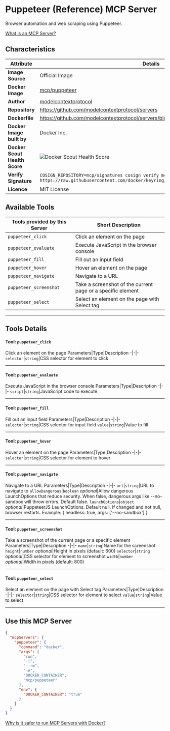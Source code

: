 # Puppeteer (Reference) MCP Server

Browser automation and web scraping using Puppeteer.

[What is an MCP Server?](https://www.anthropic.com/news/model-context-protocol)

## Characteristics
Attribute|Details|
|-|-|
**Image Source**|Official Image
**Docker Image**|[mcp/puppeteer](https://hub.docker.com/repository/docker/mcp/puppeteer)
**Author**|[modelcontextprotocol](https://github.com/modelcontextprotocol)
**Repository**|https://github.com/modelcontextprotocol/servers
**Dockerfile**|https://github.com/modelcontextprotocol/servers/blob/2025.4.6/src/puppeteer/Dockerfile
**Docker Image built by**|Docker Inc.
**Docker Scout Health Score**| ![Docker Scout Health Score](https://api.scout.docker.com/v1/policy/insights/org-image-score/badge/mcp/puppeteer)
**Verify Signature**|`COSIGN_REPOSITORY=mcp/signatures cosign verify mcp/puppeteer --key https://raw.githubusercontent.com/docker/keyring/refs/heads/main/public/mcp/latest.pub`
**Licence**|MIT License

## Available Tools
Tools provided by this Server|Short Description
-|-
`puppeteer_click`|Click an element on the page|
`puppeteer_evaluate`|Execute JavaScript in the browser console|
`puppeteer_fill`|Fill out an input field|
`puppeteer_hover`|Hover an element on the page|
`puppeteer_navigate`|Navigate to a URL|
`puppeteer_screenshot`|Take a screenshot of the current page or a specific element|
`puppeteer_select`|Select an element on the page with Select tag|

---
## Tools Details

#### Tool: **`puppeteer_click`**
Click an element on the page
Parameters|Type|Description
-|-|-
`selector`|`string`|CSS selector for element to click

---
#### Tool: **`puppeteer_evaluate`**
Execute JavaScript in the browser console
Parameters|Type|Description
-|-|-
`script`|`string`|JavaScript code to execute

---
#### Tool: **`puppeteer_fill`**
Fill out an input field
Parameters|Type|Description
-|-|-
`selector`|`string`|CSS selector for input field
`value`|`string`|Value to fill

---
#### Tool: **`puppeteer_hover`**
Hover an element on the page
Parameters|Type|Description
-|-|-
`selector`|`string`|CSS selector for element to hover

---
#### Tool: **`puppeteer_navigate`**
Navigate to a URL
Parameters|Type|Description
-|-|-
`url`|`string`|URL to navigate to
`allowDangerous`|`boolean` *optional*|Allow dangerous LaunchOptions that reduce security. When false, dangerous args like --no-sandbox will throw errors. Default false.
`launchOptions`|`object` *optional*|PuppeteerJS LaunchOptions. Default null. If changed and not null, browser restarts. Example: { headless: true, args: ['--no-sandbox'] }

---
#### Tool: **`puppeteer_screenshot`**
Take a screenshot of the current page or a specific element
Parameters|Type|Description
-|-|-
`name`|`string`|Name for the screenshot
`height`|`number` *optional*|Height in pixels (default: 600)
`selector`|`string` *optional*|CSS selector for element to screenshot
`width`|`number` *optional*|Width in pixels (default: 800)

---
#### Tool: **`puppeteer_select`**
Select an element on the page with Select tag
Parameters|Type|Description
-|-|-
`selector`|`string`|CSS selector for element to select
`value`|`string`|Value to select

---
## Use this MCP Server

```json
{
  "mcpServers": {
    "puppeteer": {
      "command": "docker",
      "args": [
        "run",
        "-i",
        "--rm",
        "-e",
        "DOCKER_CONTAINER",
        "mcp/puppeteer"
      ],
      "env": {
        "DOCKER_CONTAINER": "true"
      }
    }
  }
}
```

[Why is it safer to run MCP Servers with Docker?](https://www.docker.com/blog/the-model-context-protocol-simplifying-building-ai-apps-with-anthropic-claude-desktop-and-docker/)
